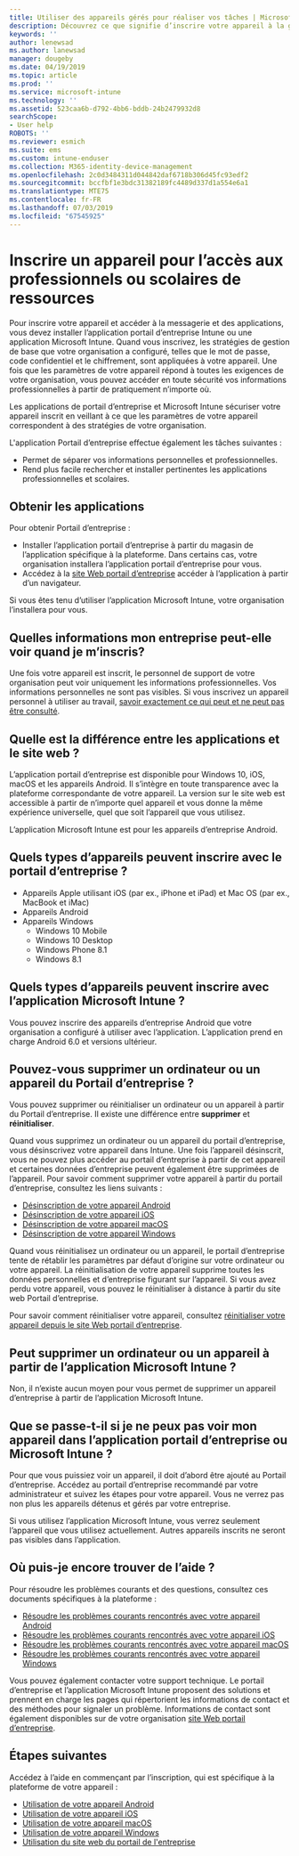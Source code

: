 ```yaml
---
title: Utiliser des appareils gérés pour réaliser vos tâches | Microsoft Docs
description: Découvrez ce que signifie d’inscrire votre appareil à la gestion avec Intune.
keywords: ''
author: lenewsad
ms.author: lanewsad
manager: dougeby
ms.date: 04/19/2019
ms.topic: article
ms.prod: ''
ms.service: microsoft-intune
ms.technology: ''
ms.assetid: 523caa6b-d792-4bb6-bddb-24b2479932d8
searchScope:
- User help
ROBOTS: ''
ms.reviewer: esmich
ms.suite: ems
ms.custom: intune-enduser
ms.collection: M365-identity-device-management
ms.openlocfilehash: 2c0d3484311d044842daf6718b306d45fc93edf2
ms.sourcegitcommit: bccfbf1e3bdc31382189fc4489d337d1a554e6a1
ms.translationtype: MTE75
ms.contentlocale: fr-FR
ms.lasthandoff: 07/03/2019
ms.locfileid: "67545925"
---
```

# <a name="enroll-device-for-access-to-work-or-school-resources"></a>Inscrire un appareil pour l’accès aux professionnels ou scolaires de ressources
Pour inscrire votre appareil et accéder à la messagerie et des applications, vous devez installer l’application portail d’entreprise Intune ou une application Microsoft Intune. Quand vous inscrivez, les stratégies de gestion de base que votre organisation a configuré, telles que le mot de passe, code confidentiel et le chiffrement, sont appliquées à votre appareil. Une fois que les paramètres de votre appareil répond à toutes les exigences de votre organisation, vous pouvez accéder en toute sécurité vos informations professionnelles à partir de pratiquement n’importe où.  

Les applications de portail d’entreprise et Microsoft Intune sécuriser votre appareil inscrit en veillant à ce que les paramètres de votre appareil correspondent à des stratégies de votre organisation. 

L'application Portail d’entreprise effectue également les tâches suivantes :  
* Permet de séparer vos informations personnelles et professionnelles.  
* Rend plus facile rechercher et installer pertinentes les applications professionnelles et scolaires.   

## <a name="get-the-apps"></a>Obtenir les applications
Pour obtenir Portail d’entreprise :

- Installer l’application portail d’entreprise à partir du magasin de l’application spécifique à la plateforme. Dans certains cas, votre organisation installera l’application portail d’entreprise pour vous.  
- Accédez à la [site Web portail d’entreprise](https://go.microsoft.com/fwlink/?linkid=2010980) accéder à l’application à partir d’un navigateur.  

Si vous êtes tenu d’utiliser l’application Microsoft Intune, votre organisation l’installera pour vous.  


## <a name="what-information-can-my-company-see-when-i-enroll"></a>Quelles informations mon entreprise peut-elle voir quand je m’inscris?
Une fois votre appareil est inscrit, le personnel de support de votre organisation peut voir uniquement les informations professionnelles. Vos informations personnelles ne sont pas visibles. Si vous inscrivez un appareil personnel à utiliser au travail, [savoir exactement ce qui peut et ne peut pas être consulté](what-info-can-your-company-see-when-you-enroll-your-device-in-intune.md).  


## <a name="whats-the-difference-between-the-apps-and-the-website"></a>Quelle est la différence entre les applications et le site web ?
L’application portail d’entreprise est disponible pour Windows 10, iOS, macOS et les appareils Android. Il s’intègre en toute transparence avec la plateforme correspondante de votre appareil. La version sur le site web est accessible à partir de n’importe quel appareil et vous donne la même expérience universelle, quel que soit l’appareil que vous utilisez. 

L’application Microsoft Intune est pour les appareils d’entreprise Android.  

## <a name="what-kind-of-devices-can-you-enroll-with-company-portal"></a>Quels types d’appareils peuvent inscrire avec le portail d’entreprise ?
- Appareils Apple utilisant iOS (par ex., iPhone et iPad) et Mac OS (par ex., MacBook et iMac)
- Appareils Android
- Appareils Windows
    - Windows 10 Mobile
    - Windows 10 Desktop
    - Windows Phone 8.1
    - Windows 8.1

## <a name="what-kind-of-devices-can-you-enroll-with-the-microsoft-intune-app"></a>Quels types d’appareils peuvent inscrire avec l’application Microsoft Intune ?  
Vous pouvez inscrire des appareils d’entreprise Android que votre organisation a configuré à utiliser avec l’application. L’application prend en charge Android 6.0 et versions ultérieur. 

## <a name="can-you-remove-a-computer-or-device-from-the-company-portal"></a>Pouvez-vous supprimer un ordinateur ou un appareil du Portail d’entreprise ?
Vous pouvez supprimer ou réinitialiser un ordinateur ou un appareil à partir du Portail d’entreprise. Il existe une différence entre **supprimer** et **réinitialiser**.

Quand vous supprimez un ordinateur ou un appareil du portail d’entreprise, vous désinscrivez votre appareil dans Intune. Une fois l’appareil désinscrit, vous ne pouvez plus accéder au portail d’entreprise à partir de cet appareil et certaines données d’entreprise peuvent également être supprimées de l’appareil. Pour savoir comment supprimer votre appareil à partir du portail d’entreprise, consultez les liens suivants :  

- [Désinscription de votre appareil Android](unenroll-your-device-from-intune-android.md)
- [Désinscription de votre appareil iOS](unenroll-your-device-from-intune-ios.md)
- [Désinscription de votre appareil macOS](unenroll-your-device-from-intune-macos.md)
- [Désinscription de votre appareil Windows](unenroll-your-device-from-intune-windows.md)

Quand vous réinitialisez un ordinateur ou un appareil, le portail d’entreprise tente de rétablir les paramètres par défaut d’origine sur votre ordinateur ou votre appareil. La réinitialisation de votre appareil supprime toutes les données personnelles et d’entreprise figurant sur l’appareil. Si vous avez perdu votre appareil, vous pouvez le réinitialiser à distance à partir du site web Portail d’entreprise.  

Pour savoir comment réinitialiser votre appareil, consultez [réinitialiser votre appareil depuis le site Web portail d’entreprise](reset-erase-your-device-cpwebsite.md).  

## <a name="can-you-remove-a-computer-or-device-from-the-microsoft-intune-app"></a>Peut supprimer un ordinateur ou un appareil à partir de l’application Microsoft Intune ?
Non, il n’existe aucun moyen pour vous permet de supprimer un appareil d’entreprise à partir de l’application Microsoft Intune.  

## <a name="what-if-i-cant-see-my-device-in-the-company-portal-or-microsoft-intune-app"></a>Que se passe-t-il si je ne peux pas voir mon appareil dans l’application portail d’entreprise ou Microsoft Intune ?
Pour que vous puissiez voir un appareil, il doit d’abord être ajouté au Portail d’entreprise. Accédez au portail d’entreprise recommandé par votre administrateur et suivez les étapes pour votre appareil. Vous ne verrez pas non plus les appareils détenus et gérés par votre entreprise.

Si vous utilisez l’application Microsoft Intune, vous verrez seulement l’appareil que vous utilisez actuellement. Autres appareils inscrits ne seront pas visibles dans l’application.  

## <a name="where-else-can-i-go-for-help"></a>Où puis-je encore trouver de l’aide ?  
Pour résoudre les problèmes courants et des questions, consultez ces documents spécifiques à la plateforme :  

- [Résoudre les problèmes courants rencontrés avec votre appareil Android](check-compliance-on-your-device-android.md)  
- [Résoudre les problèmes courants rencontrés avec votre appareil iOS](troubleshoot-your-device-ios.md)
- [Résoudre les problèmes courants rencontrés avec votre appareil macOS](troubleshoot-your-device-macos.md)
- [Résoudre les problèmes courants rencontrés avec votre appareil Windows](troubleshoot-your-device-windows.md)

Vous pouvez également contacter votre support technique. Le portail d’entreprise et l’application Microsoft Intune proposent des solutions et prennent en charge les pages qui répertorient les informations de contact et des méthodes pour signaler un problème. Informations de contact sont également disponibles sur de votre organisation [site Web portail d’entreprise](https://go.microsoft.com/fwlink/?linkid=2010980).  

## <a name="next-steps"></a>Étapes suivantes  

Accédez à l’aide en commençant par l’inscription, qui est spécifique à la plateforme de votre appareil :  

- [Utilisation de votre appareil Android](using-your-android-device-with-intune.md)
- [Utilisation de votre appareil iOS](using-your-ios-device-with-intune.md)
- [Utilisation de votre appareil macOS](using-your-macos-device-with-intune.md)
- [Utilisation de votre appareil Windows](using-your-windows-device-with-intune.md)
- [Utilisation du site web du portail de l'entreprise](using-the-intune-company-portal-website.md)


